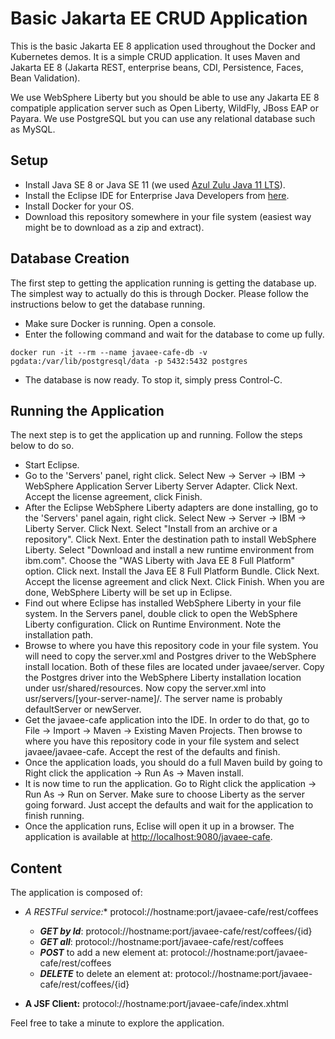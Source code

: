# Basic Jakarta EE CRUD Application
This is the basic Jakarta EE 8 application used throughout the Docker and Kubernetes demos. It is a simple CRUD application. It uses Maven and Jakarta EE 8 (Jakarta REST, enterprise beans, CDI, Persistence, Faces, Bean Validation).

We use WebSphere Liberty but you should be able to use any Jakarta EE 8 compatiple application server such as Open Liberty, WildFly, JBoss EAP or Payara. We use PostgreSQL but you can use any relational database such as MySQL.

## Setup
- Install Java SE 8 or Java SE 11 (we used [Azul Zulu Java 11 LTS](https://www.azul.com/downloads/zulu-community/)).
- Install the Eclipse IDE for Enterprise Java Developers from [here](https://www.eclipse.org/downloads/packages/).
- Install Docker for your OS.
- Download this repository somewhere in your file system (easiest way might be to download as a zip and extract).

## Database Creation
The first step to getting the application running is getting the database up. The simplest way to actually do this is through Docker. Please follow the instructions below to get the database running.
* Make sure Docker is running. Open a console.
* Enter the following command and wait for the database to come up fully.
```
docker run -it --rm --name javaee-cafe-db -v pgdata:/var/lib/postgresql/data -p 5432:5432 postgres
```
* The database is now ready. To stop it, simply press Control-C.

## Running the Application
The next step is to get the application up and running. Follow the steps below to do so.
* Start Eclipse.
* Go to the 'Servers' panel, right click. Select New -> Server -> IBM -> WebSphere Application Server Liberty Server Adapter. Click Next. Accept the license agreement, click Finish.
* After the Eclipse WebSphere Liberty adapters are done installing, go to the 'Servers' panel again, right click. Select New -> Server -> IBM -> Liberty Server. Click Next. Select "Install from an archive or a repository". Click Next. Enter the destination path to install WebSphere Liberty. Select "Download and install a new runtime environment from ibm.com". Choose the "WAS Liberty with Java EE 8 Full Platform" option. Click next. Install the Java EE 8 Full Platform Bundle. Click Next. Accept the license agreement and click Next. Click Finish. When you are done, WebSphere Liberty will be set up in Eclipse.
* Find out where Eclipse has installed WebSphere Liberty in your file system. In the Servers panel, double click to open the WebSphere Liberty configuration. Click on Runtime Environment. Note the installation path.
* Browse to where you have this repository code in your file system. You will need to copy the server.xml and Postgres driver to the WebSphere install location. Both of these files are located under javaee/server. Copy the Postgres driver into the WebSphere Liberty installation location under usr/shared/resources. Now copy the server.xml into usr/servers/[your-server-name]/. The server name is probably defaultServer or newServer.
* Get the javaee-cafe application into the IDE. In order to do that, go to File -> Import -> Maven -> Existing Maven Projects. Then browse to where you have this repository code in your file system and select javaee/javaee-cafe. Accept the rest of the defaults and finish.
* Once the application loads, you should do a full Maven build by going to Right click the application -> Run As -> Maven install.
* It is now time to run the application. Go to Right click the application -> Run As -> Run on Server. Make sure to choose Liberty as the server going forward. Just accept the defaults and wait for the application to finish running.
* Once the application runs, Eclise will open it up in a browser. The application is available at [http://localhost:9080/javaee-cafe](http://localhost:9080/javaee-cafe).

## Content

The application is composed of:

- **A RESTFul service*:** protocol://hostname:port/javaee-cafe/rest/coffees

	- **_GET by Id_**: protocol://hostname:port/javaee-cafe/rest/coffees/{id} 
	- **_GET all_**: protocol://hostname:port/javaee-cafe/rest/coffees
	- **_POST_** to add a new element at: protocol://hostname:port/javaee-cafe/rest/coffees
	- **_DELETE_** to delete an element at: protocol://hostname:port/javaee-cafe/rest/coffees/{id}

- **A JSF Client:** protocol://hostname:port/javaee-cafe/index.xhtml

Feel free to take a minute to explore the application.
